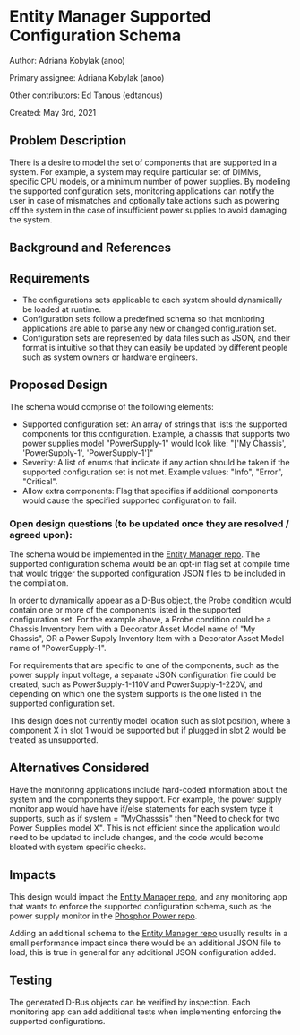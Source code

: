 # Entity Manager Supported Configuration Schema

Author:
  Adriana Kobylak (anoo)

Primary assignee:
  Adriana Kobylak (anoo)

Other contributors:
  Ed Tanous (edtanous)

Created:
  May 3rd, 2021

## Problem Description
There is a desire to model the set of components that are supported in a
system. For example, a system may require particular set of DIMMs, specific CPU
models, or a minimum number of power supplies. By modeling the supported
configuration sets, monitoring applications can notify the user in case of
mismatches and optionally take actions such as powering off the system in the
case of insufficient power supplies to avoid damaging the system.

## Background and References


## Requirements
- The configurations sets applicable to each system should dynamically be
  loaded at runtime.
- Configuration sets follow a predefined schema so that monitoring applications
  are able to parse any new or changed configuration set.
- Configuration sets are represented by data files such as JSON, and their
  format is intuitive so that they can easily be updated by different people
  such as system owners or hardware engineers.

## Proposed Design
The schema would comprise of the following elements:
- Supported configuration set: An array of strings that lists the supported
  components for this configuration. Example, a chassis that supports two
  power supplies model "PowerSupply-1" would look like:
  "['My Chassis', 'PowerSupply-1', 'PowerSupply-1']"
- Severity: A list of enums that indicate if any action should be taken if the
  supported configuration set is not met. Example values: "Info", "Error",
  "Critical".
- Allow extra components: Flag that specifies if additional components would
  cause the specified supported configuration to fail.

### Open design questions (to be updated once they are resolved / agreed upon):
The schema would be implemented in the [Entity Manager repo][]. The supported
configuration schema would be an opt-in flag set at compile time that would
trigger the supported configuration JSON files to be included in the
compilation.

In order to dynamically appear as a D-Bus object, the Probe condition would
contain one or more of the components listed in the supported configuration
set. For the example above, a Probe condition could be a Chassis Inventory Item
with a Decorator Asset Model name of "My Chassis", OR a Power Supply Inventory
Item with a Decorator Asset Model name of "PowerSupply-1".

For requirements that are specific to one of the components, such as the power
supply input voltage, a separate JSON configuration file could be created, such
as PowerSupply-1-110V and PowerSupply-1-220V, and depending on which one the
system supports is the one listed in the supported configuration set.

This design does not currently model location such as slot position, where a
component X in slot 1 would be supported but if plugged in slot 2 would be
treated as unsupported.

## Alternatives Considered
Have the monitoring applications include hard-coded information about the
system and the components they support. For example, the power supply monitor
app would have have if/else statements for each system type it supports, such
as if system = "MyChasssis" then "Need to check for two Power Supplies model X".
This is not efficient since the application would need to be updated to include
changes, and the code would become bloated with system specific checks.

## Impacts
This design would impact the [Entity Manager repo][], and any monitoring app
that wants to enforce the supported configuration schema, such as the power
supply monitor in the [Phosphor Power repo][].

Adding an additional schema to the [Entity Manager repo][] usually results in a
small performance impact since there would be an additional JSON file to load,
this is true in general for any additional JSON configuration added.

## Testing
The generated D-Bus objects can be verified by inspection. Each monitoring app
can add additional tests when implementing enforcing the supported
configurations.

[Entity Manager repo]: https://github.com/openbmc/entity-manager/
[Phosphor Power repo]: https://github.com/openbmc/phosphor-power
